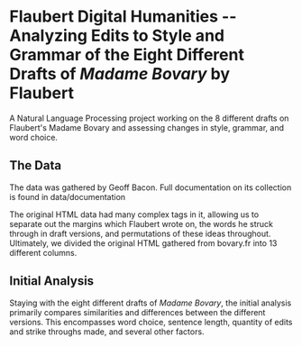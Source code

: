 # Flaubert Digital Humanities -- Analyzing Edits to Style and Grammar of the Eight Different Drafts of *Madame Bovary* by Flaubert

A Natural Language Processing project working on the 8 different drafts on Flaubert's Madame Bovary and assessing changes in style, grammar, and word choice.

## The Data

The data was gathered by Geoff Bacon. Full documentation on its collection is found in data/documentation

The original HTML data had many complex tags in it, allowing us to separate out the margins which Flaubert wrote on, the words he struck through in draft versions, and permutations of these ideas throughout. Ultimately, we divided the original HTML gathered from bovary.fr into 13 different columns.

## Initial Analysis

Staying with the eight different drafts of *Madame Bovary*, the initial analysis primarily compares similarities and differences between the different versions. This encompasses word choice, sentence length, quantity of edits and strike throughs made, and several other factors.

